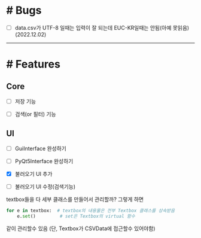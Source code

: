# # Bugs
 - [ ] data.csv가 UTF-8 일때는 입력이 잘 되는데 EUC-KR일때는 안됨(아예 못읽음) (2022.12.02)  
  
- - -
  
# # Features
 ## Core
 - [ ] 저장 기능
 - [ ] 검색(or 필터) 기능


 ## UI
 - [ ] GuiInterface 완성하기
 - [ ] PyQt5Interface 완성하기

 - [x] 불러오기 UI 추가
 - [ ] 불러오기 UI 수정(검색기능)

 textbox들을 다 세부 클래스를 만들어서 관리할까?
 그렇게 하면 
```py
for e in textbox:  # textbox의 내용물은 전부 Textbox 클래스를 상속받음
    e.set()         # set은 Textbox의 virtual 함수
``` 
 같이 관리할수 있음
 (단, Textbox가 CSVData에 접근할수 있어야함)